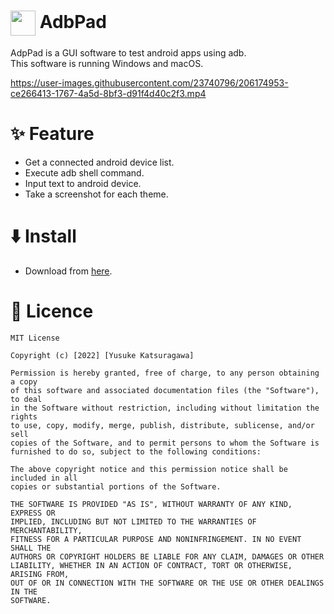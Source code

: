 # <img align="center" width=40 src="https://raw.githubusercontent.com/kaleidot725/AdbPad/main/icon.ico"> AdbPad

AdpPad is a GUI software to test android apps using adb.  
This software is running Windows and macOS.

https://user-images.githubusercontent.com/23740796/206174953-ce266413-1767-4a5d-8bf3-d91f4d40c2f3.mp4

# ✨ Feature

- Get a connected android device list.
- Execute adb shell command.
- Input text to android device.
- Take a screenshot for each theme.

# ⬇️ Install

- Download from [here](https://adbpad.netlify.app).

# 🎫 Licence

```
MIT License

Copyright (c) [2022] [Yusuke Katsuragawa]

Permission is hereby granted, free of charge, to any person obtaining a copy
of this software and associated documentation files (the "Software"), to deal
in the Software without restriction, including without limitation the rights
to use, copy, modify, merge, publish, distribute, sublicense, and/or sell
copies of the Software, and to permit persons to whom the Software is
furnished to do so, subject to the following conditions:

The above copyright notice and this permission notice shall be included in all
copies or substantial portions of the Software.

THE SOFTWARE IS PROVIDED "AS IS", WITHOUT WARRANTY OF ANY KIND, EXPRESS OR
IMPLIED, INCLUDING BUT NOT LIMITED TO THE WARRANTIES OF MERCHANTABILITY,
FITNESS FOR A PARTICULAR PURPOSE AND NONINFRINGEMENT. IN NO EVENT SHALL THE
AUTHORS OR COPYRIGHT HOLDERS BE LIABLE FOR ANY CLAIM, DAMAGES OR OTHER
LIABILITY, WHETHER IN AN ACTION OF CONTRACT, TORT OR OTHERWISE, ARISING FROM,
OUT OF OR IN CONNECTION WITH THE SOFTWARE OR THE USE OR OTHER DEALINGS IN THE
SOFTWARE.
```
